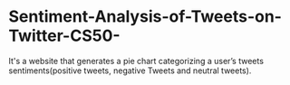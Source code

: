 # Sentiment-Analysis-of-Tweets-on-Twitter-CS50-
It's a website that generates a pie chart categorizing a user’s tweets sentiments(positive tweets, negative Tweets and neutral tweets).
